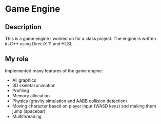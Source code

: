 # Game Engine


## Description
This is a game engine I worked on for a class project. The engine is written in C++ using DirectX 11 and HLSL.

## My role
Implemented many features of the game engine:
- All graphics
- 3D skeletal animation
- Profiling
- Memory allocation
- Physics (gravity simulation and AABB collision detection)
- Moving character based on player input (WASD keys) and making them jump (spacebar)
- Multithreading
